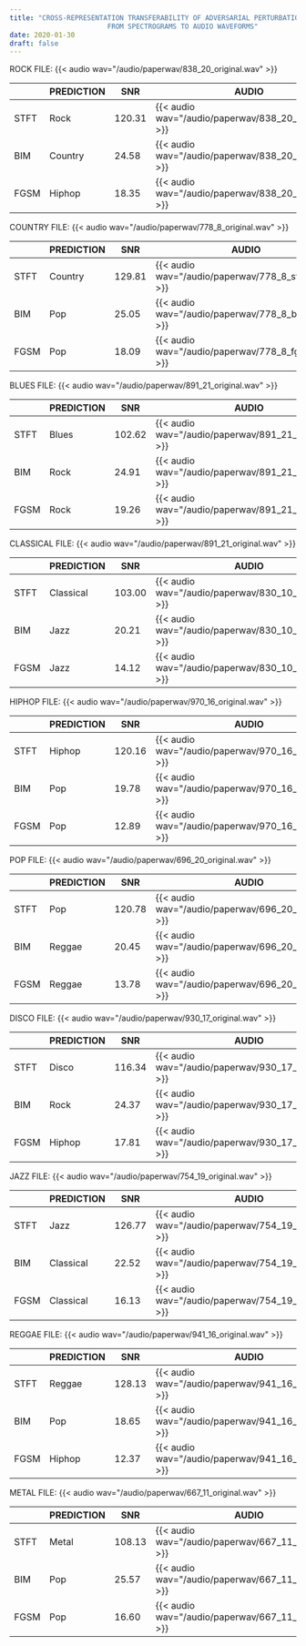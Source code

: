 ```yaml
---
title: "CROSS-REPRESENTATION TRANSFERABILITY OF ADVERSARIAL PERTURBATIONS:
						FROM SPECTROGRAMS TO AUDIO WAVEFORMS"
date: 2020-01-30
draft: false
---
```


ROCK FILE: 
{{< audio wav="/audio/paperwav/838_20_original.wav" >}}

|    |PREDICTION|  SNR |                    AUDIO                          |
|----|----------|------|---------------------------------------------------|
|STFT|Rock      |120.31|{{< audio wav="/audio/paperwav/838_20_stft.wav" >}}|
|BIM |Country   |24.58 |{{< audio wav="/audio/paperwav/838_20_bim.wav" >}} |
|FGSM|Hiphop    |18.35 |{{< audio wav="/audio/paperwav/838_20_fgsm.wav" >}}|

COUNTRY FILE: 
{{< audio wav="/audio/paperwav/778_8_original.wav" >}}

|    |PREDICTION|  SNR |                    AUDIO                          |
|----|----------|------|---------------------------------------------------|
|STFT|Country   |129.81|{{< audio wav="/audio/paperwav/778_8_stft.wav" >}} |
|BIM |Pop       |25.05 |{{< audio wav="/audio/paperwav/778_8_bim.wav" >}}  |
|FGSM|Pop       |18.09 |{{< audio wav="/audio/paperwav/778_8_fgsm.wav" >}} |


BLUES FILE: 
{{< audio wav="/audio/paperwav/891_21_original.wav" >}}

|    |PREDICTION|  SNR |                    AUDIO                          |
|----|----------|------|---------------------------------------------------|
|STFT|Blues     |102.62|{{< audio wav="/audio/paperwav/891_21_stft.wav" >}}|
|BIM |Rock      |24.91 |{{< audio wav="/audio/paperwav/891_21_bim.wav" >}} |
|FGSM|Rock      |19.26 |{{< audio wav="/audio/paperwav/891_21_fgsm.wav" >}}|


CLASSICAL FILE: 
{{< audio wav="/audio/paperwav/891_21_original.wav" >}}

|    |PREDICTION|  SNR |                    AUDIO                          |
|----|----------|------|---------------------------------------------------|
|STFT|Classical |103.00|{{< audio wav="/audio/paperwav/830_10_stft.wav" >}}|
|BIM |Jazz      |20.21 |{{< audio wav="/audio/paperwav/830_10_bim.wav" >}} |
|FGSM|Jazz      |14.12 |{{< audio wav="/audio/paperwav/830_10_fgsm.wav" >}}|

HIPHOP FILE: 
{{< audio wav="/audio/paperwav/970_16_original.wav" >}}

|    |PREDICTION|  SNR |                    AUDIO                          |
|----|----------|------|---------------------------------------------------|
|STFT|Hiphop    |120.16|{{< audio wav="/audio/paperwav/970_16_stft.wav" >}}|
|BIM |Pop       |19.78 |{{< audio wav="/audio/paperwav/970_16_bim.wav" >}} |
|FGSM|Pop       |12.89 |{{< audio wav="/audio/paperwav/970_16_fgsm.wav" >}}|


POP FILE: 
{{< audio wav="/audio/paperwav/696_20_original.wav" >}}

|    |PREDICTION|  SNR |                    AUDIO                          |
|----|----------|------|---------------------------------------------------|
|STFT|Pop       |120.78|{{< audio wav="/audio/paperwav/696_20_stft.wav" >}}|
|BIM |Reggae    |20.45 |{{< audio wav="/audio/paperwav/696_20_bim.wav" >}} |
|FGSM|Reggae    |13.78 |{{< audio wav="/audio/paperwav/696_20_fgsm.wav" >}}|


DISCO FILE: 
{{< audio wav="/audio/paperwav/930_17_original.wav" >}}

|    |PREDICTION|  SNR |                    AUDIO                          |
|----|----------|------|---------------------------------------------------|
|STFT|Disco     |116.34|{{< audio wav="/audio/paperwav/930_17_stft.wav" >}}|
|BIM |Rock      |24.37 |{{< audio wav="/audio/paperwav/930_17_bim.wav" >}} |
|FGSM|Hiphop    |17.81 |{{< audio wav="/audio/paperwav/930_17_fgsm.wav" >}}|


JAZZ FILE: 
{{< audio wav="/audio/paperwav/754_19_original.wav" >}}

|    |PREDICTION|  SNR |                    AUDIO                          |
|----|----------|------|---------------------------------------------------|
|STFT|Jazz      |126.77|{{< audio wav="/audio/paperwav/754_19_stft.wav" >}}|
|BIM |Classical |22.52 |{{< audio wav="/audio/paperwav/754_19_bim.wav" >}} |
|FGSM|Classical |16.13 |{{< audio wav="/audio/paperwav/754_19_fgsm.wav" >}}|


REGGAE FILE: 
{{< audio wav="/audio/paperwav/941_16_original.wav" >}}

|    |PREDICTION|  SNR |                    AUDIO                          |
|----|----------|------|---------------------------------------------------|
|STFT|Reggae    |128.13|{{< audio wav="/audio/paperwav/941_16_stft.wav" >}}|
|BIM |Pop       |18.65 |{{< audio wav="/audio/paperwav/941_16_bim.wav" >}} |
|FGSM|Hiphop    |12.37 |{{< audio wav="/audio/paperwav/941_16_fgsm.wav" >}}|


METAL FILE: 
{{< audio wav="/audio/paperwav/667_11_original.wav" >}}

|    |PREDICTION|  SNR |                    AUDIO                          |
|----|----------|------|---------------------------------------------------|
|STFT|Metal     |108.13|{{< audio wav="/audio/paperwav/667_11_stft.wav" >}}|
|BIM |Pop       |25.57 |{{< audio wav="/audio/paperwav/667_11_bim.wav" >}} |
|FGSM|Pop       |16.60 |{{< audio wav="/audio/paperwav/667_11_fgsm.wav" >}}|










